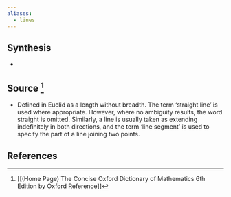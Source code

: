 ```yaml
---
aliases:
  - lines
---
```

## Synthesis
- 
## Source [^1]
- Defined in Euclid as a length without breadth. The term ‘straight line’ is used where appropriate. However, where no ambiguity results, the word straight is omitted. Similarly, a line is usually taken as extending indefinitely in both directions, and the term ‘line segment’ is used to specify the part of a line joining two points.
## References

[^1]: [[(Home Page) The Concise Oxford Dictionary of Mathematics 6th Edition by Oxford Reference]]